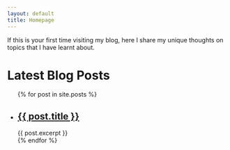 ```yaml
---
layout: default
title: Homepage
---
```



If this is your first time visiting my blog, here I share my unique thoughts on topics that I have learnt about.

# Latest Blog Posts

<ul>
  {% for post in site.posts %}
    <li>
      <h2><a href="{{ post.url }}">{{ post.title }}</a></h2>
      {{ post.excerpt }}
    </li>
  {% endfor %}
</ul>